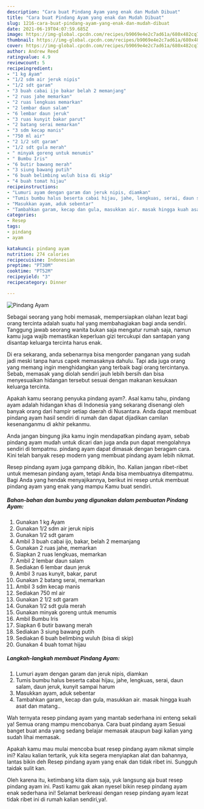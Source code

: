 ```yaml
---
description: "Cara buat Pindang Ayam yang enak dan Mudah Dibuat"
title: "Cara buat Pindang Ayam yang enak dan Mudah Dibuat"
slug: 1216-cara-buat-pindang-ayam-yang-enak-dan-mudah-dibuat
date: 2021-06-19T04:07:59.685Z
image: https://img-global.cpcdn.com/recipes/b9069e4e2c7ad61a/680x482cq70/pindang-ayam-foto-resep-utama.jpg
thumbnail: https://img-global.cpcdn.com/recipes/b9069e4e2c7ad61a/680x482cq70/pindang-ayam-foto-resep-utama.jpg
cover: https://img-global.cpcdn.com/recipes/b9069e4e2c7ad61a/680x482cq70/pindang-ayam-foto-resep-utama.jpg
author: Andrew Reed
ratingvalue: 4.9
reviewcount: 5
recipeingredient:
- "1 kg Ayam"
- "1/2 sdm air jeruk nipis"
- "1/2 sdt garam"
- "3 buah cabai ijo bakar belah 2 memanjang"
- "2 ruas jahe memarkan"
- "2 ruas lengkuas memarkan"
- "2 lembar daun salam"
- "6 lembar daun jeruk"
- "3 ruas kunyit bakar parut"
- "2 batang serai memarkan"
- "3 sdm kecap manis"
- "750 ml air"
- "2 1/2 sdt garam"
- "1/2 sdt gula merah"
- " minyak goreng untuk menumis"
- " Bumbu Iris"
- "6 butir bawang merah"
- "3 siung bawang putih"
- "6 buah belimbing wuluh bisa di skip"
- "4 buah tomat hijau"
recipeinstructions:
- "Lumuri ayam dengan garam dan jeruk nipis, diamkan"
- "Tumis bumbu halus beserta cabai hijau, jahe, lengkuas, serai, daun salam, daun jeruk, kunyit sampai harum"
- "Masukkan ayam, aduk sebentar"
- "Tambahkan garam, kecap dan gula, masukkan air. masak hingga kuah asat dan matang.."
categories:
- Resep
tags:
- pindang
- ayam

katakunci: pindang ayam 
nutrition: 274 calories
recipecuisine: Indonesian
preptime: "PT30M"
cooktime: "PT52M"
recipeyield: "3"
recipecategory: Dinner

---
```



![Pindang Ayam](https://img-global.cpcdn.com/recipes/b9069e4e2c7ad61a/680x482cq70/pindang-ayam-foto-resep-utama.jpg)

Sebagai seorang yang hobi memasak, mempersiapkan olahan lezat bagi orang tercinta adalah suatu hal yang membahagiakan bagi anda sendiri. Tanggung jawab seorang  wanita bukan saja mengatur rumah saja, namun kamu juga wajib memastikan keperluan gizi tercukupi dan santapan yang disantap keluarga tercinta harus enak.

Di era  sekarang, anda sebenarnya bisa mengorder panganan yang sudah jadi meski tanpa harus capek memasaknya dahulu. Tapi ada juga orang yang memang ingin menghidangkan yang terbaik bagi orang tercintanya. Sebab, memasak yang diolah sendiri jauh lebih bersih dan bisa menyesuaikan hidangan tersebut sesuai dengan makanan kesukaan keluarga tercinta. 



Apakah kamu seorang penyuka pindang ayam?. Asal kamu tahu, pindang ayam adalah hidangan khas di Indonesia yang sekarang disenangi oleh banyak orang dari hampir setiap daerah di Nusantara. Anda dapat membuat pindang ayam hasil sendiri di rumah dan dapat dijadikan camilan kesenanganmu di akhir pekanmu.

Anda jangan bingung jika kamu ingin mendapatkan pindang ayam, sebab pindang ayam mudah untuk dicari dan juga anda pun dapat mengolahnya sendiri di tempatmu. pindang ayam dapat dimasak dengan beragam cara. Kini telah banyak resep modern yang membuat pindang ayam lebih nikmat.

Resep pindang ayam juga gampang dibikin, lho. Kalian jangan ribet-ribet untuk memesan pindang ayam, tetapi Anda bisa membuatnya ditempatmu. Bagi Anda yang hendak menyajikannya, berikut ini resep untuk membuat pindang ayam yang enak yang mampu Kamu buat sendiri.

<!--inarticleads1-->

##### Bahan-bahan dan bumbu yang digunakan dalam pembuatan Pindang Ayam:

1. Gunakan 1 kg Ayam
1. Gunakan 1/2 sdm air jeruk nipis
1. Gunakan 1/2 sdt garam
1. Ambil 3 buah cabai ijo, bakar, belah 2 memanjang
1. Gunakan 2 ruas jahe, memarkan
1. Siapkan 2 ruas lengkuas, memarkan
1. Ambil 2 lembar daun salam
1. Sediakan 6 lembar daun jeruk
1. Ambil 3 ruas kunyit, bakar, parut
1. Gunakan 2 batang serai, memarkan
1. Ambil 3 sdm kecap manis
1. Sediakan 750 ml air
1. Gunakan 2 1/2 sdt garam
1. Gunakan 1/2 sdt gula merah
1. Gunakan  minyak goreng untuk menumis
1. Ambil  Bumbu Iris
1. Siapkan 6 butir bawang merah
1. Sediakan 3 siung bawang putih
1. Sediakan 6 buah belimbing wuluh (bisa di skip)
1. Gunakan 4 buah tomat hijau




<!--inarticleads2-->

##### Langkah-langkah membuat Pindang Ayam:

1. Lumuri ayam dengan garam dan jeruk nipis, diamkan
1. Tumis bumbu halus beserta cabai hijau, jahe, lengkuas, serai, daun salam, daun jeruk, kunyit sampai harum
1. Masukkan ayam, aduk sebentar
1. Tambahkan garam, kecap dan gula, masukkan air. masak hingga kuah asat dan matang..




Wah ternyata resep pindang ayam yang mantab sederhana ini enteng sekali ya! Semua orang mampu mencobanya. Cara buat pindang ayam Sesuai banget buat anda yang sedang belajar memasak ataupun bagi kalian yang sudah lihai memasak.

Apakah kamu mau mulai mencoba buat resep pindang ayam nikmat simple ini? Kalau kalian tertarik, yuk kita segera menyiapkan alat dan bahannya, lantas bikin deh Resep pindang ayam yang enak dan tidak ribet ini. Sungguh taidak sulit kan. 

Oleh karena itu, ketimbang kita diam saja, yuk langsung aja buat resep pindang ayam ini. Pasti kamu gak akan nyesel bikin resep pindang ayam enak sederhana ini! Selamat berkreasi dengan resep pindang ayam lezat tidak ribet ini di rumah kalian sendiri,ya!.

